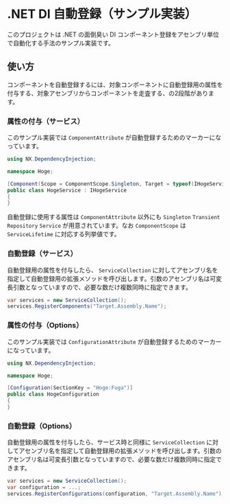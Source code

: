 # .NET DI 自動登録（サンプル実装）

このプロジェクトは .NET の面倒臭い DI コンポーネント登録をアセンブリ単位で自動化する手法のサンプル実装です。


## 使い方

コンポーネントを自動登録するには、対象コンポーネントに自動登録用の属性を付与する、対象アセンブリからコンポーネントを走査する、の2段階があります。


### 属性の付与（サービス）

このサンプル実装では `ComponentAttribute` が自動登録するためのマーカーになっています。

```cs
using NX.DependencyInjection;

namespace Hoge;

[Component(Scope = ComponentScope.Singleton, Target = typeof(IHogeService))]
public class HogeService : IHogeService
{
}
```

自動登録に使用する属性は `ComponentAttribute` 以外にも `Singleton` `Transient` `Repository` `Service` が用意されています。なお `ComponentScope` は `ServiceLifetime` に対応する列挙値です。


### 自動登録（サービス）

自動登録用の属性を付与したら、 `ServiceCollection` に対してアセンブリ名を指定して自動登録用の拡張メソッドを呼び出します。引数のアセンブリ名は可変長引数となっていますので、必要な数だけ複数同時に指定できます。

```cs
var services = new ServiceCollection();
services.RegisterComponents("Target.Assembly.Name");
```

### 属性の付与（Options）


このサンプル実装では `ConfigurationAttribute` が自動登録するためのマーカーになっています。

```cs
using NX.DependencyInjection;

namespace Hoge;

[Configuration(SectionKey = "Hoge:Fuga")]
public class HogeConfiguration
{
}
```


### 自動登録（Options）

自動登録用の属性を付与したら、サービス時と同様に `ServiceCollection` に対してアセンブリ名を指定して自動登録用の拡張メソッドを呼び出します。引数のアセンブリ名は可変長引数となっていますので、必要な数だけ複数同時に指定できます。

```cs
var services = new ServiceCollection();
var configuration = ...;
services.RegisterConfigurations(configuration, "Target.Assembly.Name");
```

